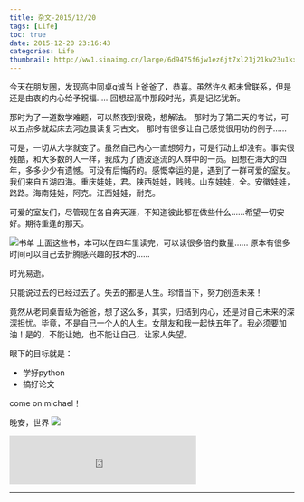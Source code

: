 ```yaml
---
title: 杂文-2015/12/20
tags: [Life]
toc: true
date: 2015-12-20 23:16:43
categories: Life
thumbnail: http://ww1.sinaimg.cn/large/6d9475f6jw1ez6jt7xl21j21kw23u1kx.jpg
---
```


今天在朋友圈，发现高中同桌q诚当上爸爸了，恭喜。虽然许久都未曾联系，但是还是由衷的内心给予祝福……回想起高中那段时光，真是记忆犹新。

<!-- more -->
那时为了一道数学难题，可以熬夜到很晚，想解法。
那时为了第二天的考试，可以五点多就起床去河边晨读复习古文。
那时有很多让自己感觉很用功的例子……

可是，一切从大学就变了。虽然自己内心一直想努力，可是行动上却没有。事实很残酷，和大多数的人一样，我成为了随波逐流的人群中的一员。回想在海大的四年，多多少少有遗憾。可没有后悔药的。感慨幸运的是，遇到了一群可爱的室友。我们来自五湖四海。重庆娃娃，君。陕西娃娃，贱贱。山东娃娃，全。安徽娃娃，路路。海南娃娃，阿克。江西娃娃，耐克。

可爱的室友们，尽管现在各自奔天涯，不知道彼此都在做些什么……希望一切安好。期待重逢的那天。

![书单](http://ww2.sinaimg.cn/large/6d9475f6jw1ez6jsiteli5lj2112112wn6.jpg)
上面这些书，本可以在四年里读完，可以读很多倍的数量……
原本有很多时间可以自己去折腾感兴趣的技术的……

时光易逝。

只能说过去的已经过去了。失去的都是人生。珍惜当下，努力创造未来！

竟然从老同桌晋级为爸爸，想了这么多，其实，归结到内心，还是对自己未来的深深担忧。毕竟，不是自己一个人的人生。女朋友和我一起快五年了。我必须要加油！是的，不能让她，也不能让自己，让家人失望。

眼下的目标就是：
+ 学好python
+ 搞好论文

come on michael！

晚安，世界
![](http://ww1.sinaimg.cn/large/6d9475f6jw1ez6jt7xl21j21kw23u1kx.jpg)


<iframe frameborder="no" border="0" marginwidth="0" marginheight="0" width=330 height=86 src="http://music.163.com/outchain/player?type=2&id=308353&auto=1&height=66"></iframe>










----
